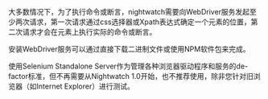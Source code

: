 大多数情况下，为了执行命令或断言，nightwatch需要向WebDriver服务发起至少两次请求，第一次请求通过css选择器或Xpath表达式确定一个元素的位置，第二次请求才会在元素上执行实际的命令或断言。

安装WebDriver服务可以通过直接下载二进制文件或使用NPM软件包来完成。

使用Selenium Standalone Server作为管理各种浏览器驱动程序和服务的de-factor标准，但不再需要从Nightwatch 1.0开始，也不推荐使用，除非您针对旧浏览器（如Internet Explorer）进行测试。
